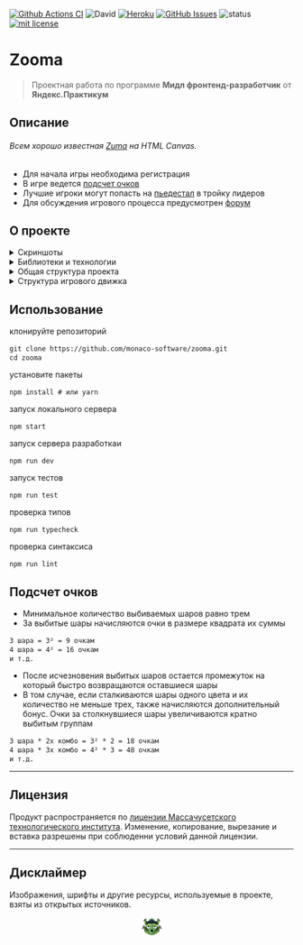 [![Github Actions CI](https://github.com/monaco-software/zooma/workflows/ci/badge.svg)](https://github.com/monaco-software/zooma/actions?query=workflow%3Aci)
![David](https://img.shields.io/david/dev/monaco-software/zooma)
[![Heroku](https://img.shields.io/badge/website-zooma--deluxe-brightgreen)](https://zooma-deluxe.herokuapp.com/)
[![GitHub Issues](https://img.shields.io/github/issues/monaco-software/zooma.svg)](https://github.com/monaco-software/zooma/issues)
![status](https://img.shields.io/badge/status-pre--alpha-red)
[![mit license](https://img.shields.io/badge/license-MIT-50CB22.svg)](https://opensource.org/licenses/MIT)

# Zooma

> Проектная работа по программе **Мидл фронтенд-разработчик** от **Яндекс.Практикум**

## Описание

###### Всем хорошо известная [Zuma](https://ru.wikipedia.org/wiki/Zuma) на HTML Canvas.

- Для начала игры необходима регистрация
- В игре ведется [подсчет очков](#подсчет-очков)
- Лучшие игроки могут попасть на [пьедестал](https://zooma-deluxe.herokuapp.com/leaderboard) в тройку лидеров
- Для обсуждения игрового процесса предусмотрен [форум](https://zooma-deluxe.herokuapp.com/forum)

## О проекте
<details><summary>Скриншоты</summary>

<p align="center">
<img src="/src/pages/game/assets/images/thumbnails/level_1_thumb.png">
<img src="/src/pages/game/assets/images/thumbnails/level_2_thumb.png">
<img src="/src/pages/game/assets/images/thumbnails/level_3_thumb.png">
</p>

</details>

<details><summary>Библиотеки и технологии</summary>

- TypeScript
- React
- Redux
- Canvas
- CSS
- Webpack
- ESLint
- Docker
- Jest
- Web Workers
- Fullscreen API
- LocalStorage API

</details>

<details><summary>Общая структура проекта</summary>

```
.
├── middlewares               # промежуточные обработчики Express
└── src                       # исходники TypeScript
    ├── api                   # внешние сервисы
    ├── common                # общие модули и типы
    ├── components            # переиспользуемые компоненты
    ├── pages                 # конечные точки маршрутизации
    |   ├── account           # настройки пользователя
    |   ├── forum             # форум
    |   ├── game              # игра
    |   ├── gameLevels        # страница уровней
    |   ├── gameOver          # для проигравших
    |   ├── leaderboard       # достижения
    |   ├── signin            # авторизация
    |   └── signup            # регистрация
    └── store                 # хранилище Redux
```

</details>

<details><summary>Структура игрового движка</summary>

```
game
├── assets
│   ├── fonts
│   └── images
├── Layers                    # компоненты Canvas
├── lib                       # классы и утилиты
├── constants.ts              # константы и перечисления
├── Game.tsx                  # точка входа
├── levels.ts                 # настройка уровней
└── setup.ts                  # настройки движка

```

</details>

## Использование
клонируйте репозиторий
```shell script
git clone https://github.com/monaco-software/zooma.git
cd zooma
```
установите пакеты
```shell script
npm install # или yarn
```
запуск локального сервера
```shell script
npm start
```
запуск сервера разработкаи
```shell script
npm run dev
```
запуск тестов
```
npm run test
```
проверка типов
```shell script
npm run typecheck
```
проверка синтаксиса
```shell script
npm run lint
```

## Подсчет очков
- Минимальное количество выбиваемых шаров равно трем
- За выбитые шары начисляются очки в размере квадрата их суммы
```
3 шара = 3² = 9 очкам
4 шара = 4² = 16 очкам
и т.д.
```
- После исчезновения выбитых шаров остается промежуток на который быстро возвращаются оставшиеся шары
- В том случае, если сталкиваются шары одного цвета и их количество не меньше трех, также начисляются дополнительный бонус. Очки за столкнувшиеся шары увеличиваются кратно выбитым группам

```
3 шара * 2х комбо = 3² * 2 = 18 очкам
4 шара * 3х комбо = 4² * 3 = 48 очкам
и т.д.
```
___

## Лицензия
Продукт распространяется по [лицензии Массачусетского технологического института](https://opensource.org/licenses/MIT). Изменение, копирование, вырезание и вставка разрешены при соблюденни условий данной лицензии.

___

## Дисклаймер

Изображения, шрифты и другие ресурсы, используемые в проекте, взяты из открытых источников.

<p align="center">
<img src="/src/pages/game/assets/images/frog.png" width="35" height="35">
</p>

